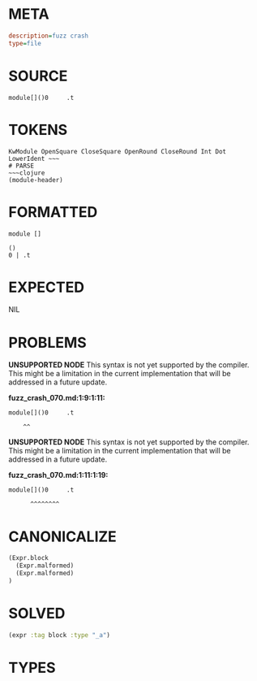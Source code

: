 # META
~~~ini
description=fuzz crash
type=file
~~~
# SOURCE
~~~roc
module[]()0     .t
~~~
# TOKENS
~~~text
KwModule OpenSquare CloseSquare OpenRound CloseRound Int Dot LowerIdent ~~~
# PARSE
~~~clojure
(module-header)
~~~
# FORMATTED
~~~roc
module []

()
0 | .t
~~~
# EXPECTED
NIL
# PROBLEMS
**UNSUPPORTED NODE**
This syntax is not yet supported by the compiler.
This might be a limitation in the current implementation that will be addressed in a future update.

**fuzz_crash_070.md:1:9:1:11:**
```roc
module[]()0     .t
```
        ^^


**UNSUPPORTED NODE**
This syntax is not yet supported by the compiler.
This might be a limitation in the current implementation that will be addressed in a future update.

**fuzz_crash_070.md:1:11:1:19:**
```roc
module[]()0     .t
```
          ^^^^^^^^


# CANONICALIZE
~~~clojure
(Expr.block
  (Expr.malformed)
  (Expr.malformed)
)
~~~
# SOLVED
~~~clojure
(expr :tag block :type "_a")
~~~
# TYPES
~~~roc
~~~
